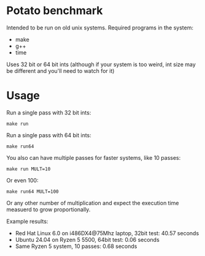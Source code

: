 # Potato benchmark

Intended to be run on old unix systems. Required programs in the system:

 * make
 * g++
 * time

Uses 32 bit or 64 bit ints (although if your system is too weird, 
int size may be different and you'll need to watch for it)

# Usage

Run a single pass with 32 bit ints:
```
make run
```

Run a single pass with 64 bit ints:
```
make run64
```

You also can have multiple passes for faster systems, like 10 passes:
```
make run MULT=10
```

Or even 100:
```
make run64 MULT=100
```

Or any other number of multiplication and expect the execution time measuerd 
to grow proportionally. 

Example results:

- Red Hat Linux 6.0 on i486DX4@75Mhz laptop, 32bit test: 40.57 seconds
- Ubuntu 24.04 on Ryzen 5 5500, 64bit test: 0.06 seconds
- Same Ryzen 5 system, 10 passes: 0.68 seconds
